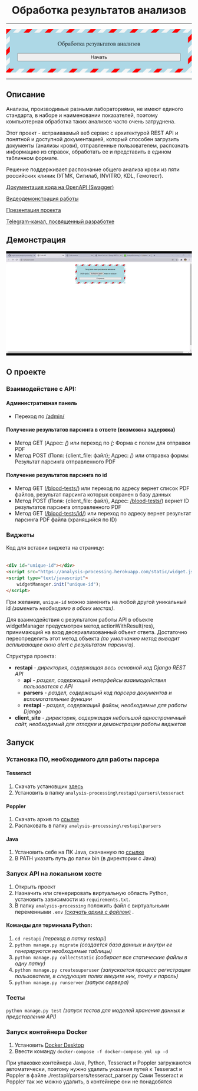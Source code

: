 <h1 align="center">Обработка результатов анализов</h1>

---

<p align="center">
    <img src="./readme_assets/image.png" alt="logo">
</p>

---

## Описание

Анализы, производимые разными лабораториями, не имеют единого стандарта, в наборе и наименовании показателей, поэтому
компьютерная обработка таких анализов часто очень затруднена.

Этот проект - встраиваемый веб сервис с архитектурой REST API и понятной и доступной документацией, который способен
загрузить документы (анализы крови), отправленные пользователем, распознать информацию из справок, обработать ее и
представить в едином табличном формате.

Решение поддерживает распознание общего анализа крови из пяти российских клиник (УГМК, Ситилаб, INVITRO, KDL, Гемотест).

[Документация кода на OpenAPI (Swagger)](https://app.swaggerhub.com/apis-docs/Helloeverybody/AnalysisProcessing/v1)

[Видеодемонстрация работы](https://drive.google.com/file/d/1Vih9ApqK_UxRU7jcahNIi-K9i-1ui863/view?usp=sharing)

[Презентация проекта](https://docs.google.com/presentation/d/1CnPBpiwwcNVVtuXKCdmj9msKJIguBHL1/edit?usp=sharing&ouid=109201286991509934446&rtpof=true&sd=true)

[Telegram-канал, посвященный разработке](https://t.me/changelogforanalises)

## Демонстрация

<img src="./readme_assets/video.gif" alt="demonstration">

## О проекте

### Взаимодействие с API:

#### Административная панель

- Переход по [/admin/](https://analysis-processing.herokuapp.com/admin/)

#### Получение результатов парсинга в ответе (возможна задержка)

- Метод GET (Адрес: [/](https://analysis-processing.herokuapp.com/)) или переход
  по [/](https://analysis-processing.herokuapp.com/):
  Форма с полем для отправки PDF
- Метод POST (Поля: {client_file: файл}; Адрес: [/](https://analysis-processing.herokuapp.com/)) или отправка формы:
  Результат парсинга отправленного PDF

#### Получение результатов парсинга по id

- Метод GET ([/blood-tests/](https://analysis-processing.herokuapp.com/blood-tests/)) или переход по адресу вернет
  список PDF файлов, результат парсинга которых сохранен в базу данных
- Метод POST (Поля: {client_file: файл}, Адрес: [/blood-tests/](https://analysis-processing.herokuapp.com/blood-tests/))
  вернет ID результатов парсинга отправленного PDF
- Метод GET ([/blood-tests/id/](https://analysis-processing.herokuapp.com/blood-tests/id/)) или переход по адресу вернет
  результат парсинга PDF файла (хранящийся по ID)

### Виджеты

Код для вставки виджета на страницу:

```html

<div id="unique-id"></div>
<script src="https://analysis-processing.herokuapp.com/static/widget.js" type="text/javascript"></script>
<script type="text/javascript">
    widgetManager.init("unique-id");
</script>
```

При желании, `unique-id` можно заменить на любой другой уникальный id _(заменить необходимо в обоих местах)_.

Для взаимодействия с результатом работы API в объекте widgetManager предусмотрен метод actionWithResult(res),
принимающий на вход десериализованный объект ответа. Достаточно переопределить этот метод объекта _(по умолчанию метод
выводит всплывающее окно alert с результатом парсинга)_.

Структура проекта:

- __restapi__ _- директория, содержащая весь основной код Django REST API_
    - __api__ _- раздел, содержащий интерфейсы взаимодействия пользователя с API_
    - __parsers__ _- раздел, содержащий код парсера документов и вспомогательные функции_
    - __restapi__ _- раздел, содержащий файлы, необходимые для работы Django_
- __client_site__ _- директория, содержащая небольшой одностраничный сайт, необходимый для отладки и демонстрации работы
  виджетов_

## Запуск

### Установка ПО, необходимого для работы парсера

#### Tesseract

1. Скачать установщик [здесь](https://github.com/UB-Mannheim/tesseract/wiki)
2. Установить в папку `analysis-processing\restapi\parsers\tesseract`

#### Poppler

1. Скачать архив по [ссылке](https://drive.google.com/u/0/uc?id=1WU8SBkhBv_wx-dcNvztpaONI3_N29Cnj&export=download)
2. Распаковать в папку `analysis-processing\restapi\parsers`

#### Java

1. Установить себе на ПК Java, скачанную по [ссылке](https://www.java.com/en/download/manual.jsp)
2. В PATH указать путь до папки bin (в директории с Java)

### Запуск API на локальном хосте

1. Открыть проект
2. Назначить или сгенерировать виртуальную область Python, установить зависимости из `requirements.txt`.
3. В папку `analysis-processing` положить файл с виртуальными
   переменными `.env` _[(скачать архив с файлом)](https://drive.google.com/u/0/uc?id=1gsw5wDbTpERr7nzqO7T6s1xSo25ktasv&export=download)_
   .

#### Команды для терминала Python:

1. `cd restapi` _(переход в папку restapi)_
2. `python manage.py migrate` _(создается база данных и внутри ее генерируются необходимые таблицы)_
3. `python manage.py collectstatic` _(собирает все статические файлы в одну папку)_
4. `python manage.py createsuperuser` _(запускается процесс регистрации пользователя, в следующих полях введите ник,
   почту и пароль)_
5. `python manage.py runserver` _(запуск сервера)_

### Тесты

`python manage.py test` _(запуск тестов для моделей хранения данных и представления API)_

### Запуск контейнера Docker

1. Установить [Docker Desktop](https://hub.docker.com/editions/community/docker-ce-desktop-windows)
2. Ввести команду `docker-compose -f docker-compose.yml up -d`

При упаковке контейнера Java, Python, Tesseract и Poppler загружаются автоматически, поэтому нужно удалить указания
путей к Tesseract и Poppler в файле ./restapi/parsers/tesseract_parser.py Сами Tesseract и Poppler так же можно удалить,
в контейнере они не понадобятся
